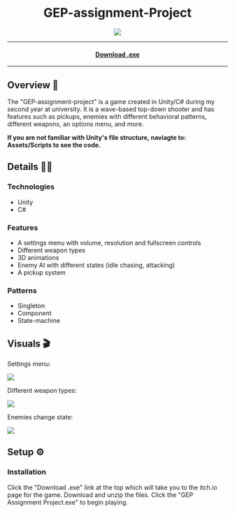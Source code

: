 <h1 align="center">GEP-assignment-Project</h1> 

<p align="center">
  <img src="https://img.shields.io/badge/Made%20by-Ethan%20Greaves-green" >
</p>

<hr>
  <h4 align="center"><a  href="https://ethan-greaves.itch.io/gep-assignment-project">Download .exe</a></h4>
<hr>

## Overview 📖
The "GEP-assignment-project" is a game created in Unity/C# during my second year at university. It is a wave-based top-down shooter and has features such as pickups, enemies with different behavioral patterns, different weapons, an options menu, and more.

**If you are not familiar with Unity's file structure, naviagte to: Assets/Scripts to see the code.**

## Details 👨‍💻

### Technologies
* Unity
* C#

### Features
* A settings menu with volume, resolution and fullscreen controls
* Different weapon types
* 3D animations
* Enemy AI with different states (idle chasing, attacking)
* A pickup system

### Patterns
* Singleton
* Component
* State-machine

## Visuals 🎬
<p>Settings menu:</p>
<img src="https://im2.ezgif.com/tmp/ezgif-2-bb955d8be5b3.gif" width="auto" />

<p>Different weapon types:</p>
<img src="https://im2.ezgif.com/tmp/ezgif-2-f1b7b05215b1.gif" width="auto" />

<p>Enemies change state:</p>
<img src="https://im2.ezgif.com/tmp/ezgif-2-d75f8792838a.gif" width="auto" />

## Setup ⚙️

### Installation

Click the "Download .exe" link at the top which will take you to the itch.io page for the game. Download and unzip the files. Click the "GEP Assignment Project.exe" to begin playing.
